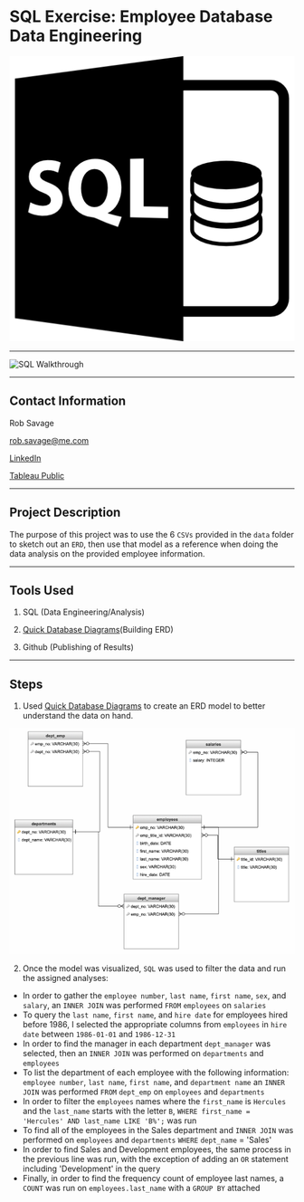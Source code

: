 # SQL Exercise: Employee Database Data Engineering

![SQL Logo](Images/29165.png)

---

![SQL Walkthrough](Images/sql-gif.gif "SQL Walkthrough")

---

## Contact Information

Rob Savage 

rob.savage@me.com

[LinkedIn](https://www.linkedin.com/in/robsavage/)


[Tableau Public](https://public.tableau.com/profile/rob.savage)

---

## Project Description

The purpose of this project was to use the 6 `CSVs` provided in the `data` folder to sketch out an `ERD`, then use that model as a reference when doing the data analysis on the provided employee information. 

---

## Tools Used

1. SQL (Data Engineering/Analysis)

2. [Quick Database Diagrams](http://www.quickdatabasediagrams.com)(Building ERD)

3. Github (Publishing of Results)


---

## Steps 

1. Used [Quick Database Diagrams](http://www.quickdatabasediagrams.com) to create an ERD model to better understand the data on hand. 

![ERD Model](Images/ERD_Image.png)

2. Once the model was visualized, `SQL` was used to filter the data and run the assigned analyses:

 - In order to gather the `employee number`, `last name`, `first name`, `sex`, and `salary`, an `INNER JOIN` was performed `FROM` `employees` on `salaries`
 - To query the `last name`, `first name`, and `hire date` for employees hired before 1986, I selected the appropriate columns from `employees` in `hire date` between `1986-01-01` and `1986-12-31`
 - In order to find the manager in each department `dept_manager` was selected, then an `INNER JOIN` was performed on `departments` and `employees`
 - To list the department of each employee with the following information: `employee number`, `last name`, `first name`, and `department name` an `INNER JOIN` was performed `FROM` `dept_emp` on `employees` and `departments`
 - In order to filter the `employees` names where the `first_name` is `Hercules` and the `last_name` starts with the letter `B`, `WHERE first_name = 'Hercules' AND last_name LIKE 'B%';` was run
 - To find all of the employees in the Sales department and `INNER JOIN` was performed on `employees` and `departments` `WHERE` `dept_name` = 'Sales'
 - In order to find Sales and Development employees, the same process in the previous line was run, with the exception of adding an `OR` statement including 'Development' in the query
 - Finally, in order to find the frequency count of employee last names, a `COUNT` was run on `employees.last_name` with a `GROUP BY` attached
